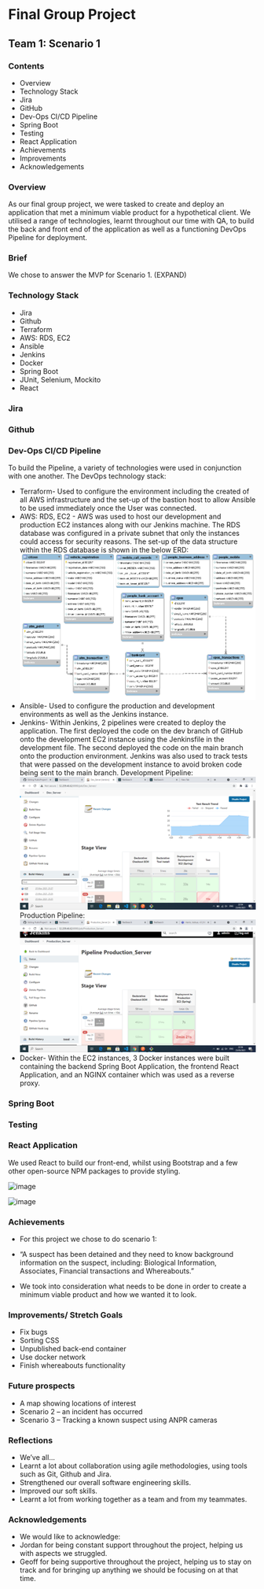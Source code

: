 # Final Group Project

## Team 1: Scenario 1

### Contents

* Overview
* Technology Stack
* Jira
* GitHub
* Dev-Ops CI/CD Pipeline
* Spring Boot
* Testing
* React Application
* Achievements
* Improvements
* Acknowledgements

### Overview

As our final group project, we were tasked to create and deploy an application that met a minimum viable product for a hypothetical client. We utilised a range of technologies, learnt throughout our time with QA, to build the back and front end of the application as well as a functioning DevOps Pipeline for deployment.

### Brief

We chose to answer the MVP for Scenario 1. (EXPAND)

### Technology Stack

* Jira
* Github
* Terraform
* AWS: RDS, EC2
* Ansible
* Jenkins
* Docker
* Spring Boot
* JUnit, Selenium, Mockito
* React

### Jira

### Github

### Dev-Ops CI/CD Pipeline

To build the Pipeline, a variety of technologies were used in conjunction with one another. The DevOps technology stack:
* Terraform- Used to configure the environment including the created of all AWS infrastructure and the set-up of the bastion host to allow Ansible to be used immediately once the User was connected.
* AWS: RDS, EC2 - AWS was used to host our development and production EC2 instances along with our Jenkins machine. The RDS database was configured in a private subnet that only the instances could access for security reasons. The set-up of the data structure within the RDS database is shown in the below ERD:
![rds ERD image](/readmeImages/dataStructure.png)
* Ansible- Used to configure the production and development environments as well as the Jenkins instance.
* Jenkins- Within Jenkins, 2 pipelines were created to deploy the application. The first deployed the code on the dev branch of GitHub onto the development EC2 instance using the Jenkinsfile in the development file. The second deployed the code on the main branch onto the production environment. Jenkins was also used to track tests that were passed on the development instance to avoid broken code being sent to the main branch.
Development Pipeline:
![jenkins development image](/readmeImages/jenkins-development.png)
Production Pipeline:
![jenkins production image](/readmeImages/jenkins-production.png)
* Docker- Within the EC2 instances, 3 Docker instances were built containing the backend Spring Boot Application, the frontend React Application, and an NGINX container which was used as a reverse proxy.

### Spring Boot

### Testing

### React Application

We used React to build our front-end, whilst using Bootstrap and a few other open-source NPM packages to provide styling.

![image](https://user-images.githubusercontent.com/10779091/119632671-f0914480-be08-11eb-9c69-65d3ddd9c1c2.png)

![image](https://user-images.githubusercontent.com/10779091/119632727-fd159d00-be08-11eb-917c-e9715788d619.png)

### Achievements

* For this project we chose to do scenario 1:
* “A suspect has been detained and they need to know background information on the suspect, including: Biological Information, Associates, Financial transactions and Whereabouts.” 

* We took into consideration what needs to be done in order to create a minimum viable product and how we wanted it to look.

### Improvements/ Stretch Goals

* Fix bugs
* Sorting CSS
* Unpublished back-end container
* Use docker network
* Finish whereabouts functionality

### Future prospects

* A map showing locations of interest
* Scenario 2 – an incident has occurred
* Scenario 3 – Tracking a known suspect using ANPR cameras

### Reflections
* We’ve all...
* Learnt a lot about collaboration using agile methodologies, using tools such as Git, Github and Jira.
* Strengthened our overall software engineering skills.
* Improved our soft skills.
* Learnt a lot from working together as a team and from my teammates.


### Acknowledgements

* We would like to acknowledge:
* Jordan for being constant support throughout the project, helping us with aspects we struggled.
* Geoff for being supportive throughout the project, helping us to stay on track and for bringing up anything we should be focusing on at that time.
